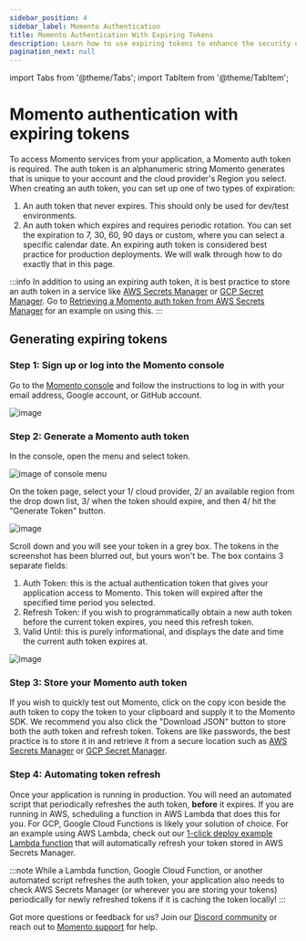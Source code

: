 ```yaml
---
sidebar_position: 4
sidebar_label: Momento Authentication
title: Momento Authentication With Expiring Tokens
description: Learn how to use expiring tokens to enhance the security of your application
pagination_next: null
---
```


import Tabs from '@theme/Tabs';
import TabItem from '@theme/TabItem';

# Momento authentication with expiring tokens

To access Momento services from your application, a Momento auth token is required. The auth token is an alphanumeric string Momento generates that is unique to your account and the cloud provider's Region you select. When creating an auth token, you can set up one of two types of expiration:

1. An auth token that never expires. This should only be used for dev/test environments.
2. An auth token which expires and requires periodic rotation. You can set the expiration to 7, 30, 60, 90 days or custom, where you can select a specific calendar date. An expiring auth token is considered best practice for production deployments. We will walk through how to do exactly that in this page.

:::info
In addition to using an expiring auth token, it is best practice to store an auth token in a service like [AWS Secrets Manager](https://aws.amazon.com/secrets-manager/) or [GCP Secret Manager](https://cloud.google.com/secret-manager). Go to [Retrieving a Momento auth token from AWS Secrets Manager](/develop/integrations/aws-secrets-manager) for an example on using this.
:::

## Generating expiring tokens

### Step 1: Sign up or log into the Momento console
Go to the [Momento console](https://console.gomomento.com/tokens) and follow the instructions to log in with your email address, Google account, or GitHub account.

![image](/img/getting-started/console.png)

### Step 2: Generate a Momento auth token
In the console, open the menu and select token.

![image of console menu](/img/getting-started/auth-token.gif)

On the token page, select your 1/ cloud provider, 2/ an available region from the drop down list, 3/ when the token should expire, and then 4/ hit the "Generate Token" button.

![image](/img/getting-started/select-provider-region.png)

Scroll down and you will see your token in a grey box. The tokens in the screenshot has been blurred out, but yours won't be. The box contains 3 separate fields:
1. Auth Token: this is the actual authentication token that gives your application access to Momento. This token will expired after the specified time period you selected.
2. Refresh Token: if you wish to programmatically obtain a new auth token before the current token expires, you need this refresh token.
3. Valid Until: this is purely informational, and displays the date and time the current auth token expires at.

![image](/img/getting-started/generated-token.jpg)

### Step 3: Store your Momento auth token
If you wish to quickly test out Momento, click on the copy icon beside the auth token to copy the token to your clipboard and supply it to the Momento SDK. We recommend you also click the "Download JSON" button to store both the auth token and refresh token. Tokens are like passwords, the best practice is to store it in and retrieve it from a secure location such as [AWS Secrets Manager](https://aws.amazon.com/secrets-manager/) or [GCP Secret Manager](https://cloud.google.com/secret-manager).

### Step 4: Automating token refresh
Once your application is running in production. You will need an automated script that periodically refreshes the auth token, **before** it expires. If you are running in AWS, scheduling a function in AWS Lambda that does this for you. For GCP, Google Cloud Functions is likely your solution of choice. For an example using AWS Lambda, check out our [1-click deploy example Lambda function](https://github.com/momentohq/auth-token-refresh-lambda) that will automatically refresh your token stored in AWS Secrets Manager.

:::note
While a Lambda function, Google Cloud Function, or another automated script refreshes the auth token, your application also needs to check AWS Secrets Manager (or wherever you are storing your tokens) periodically for newly refreshed tokens if it is caching the token locally!
:::

Got more questions or feedback for us? Join our [Discord community](https://discord.gg/GDStRczm) or reach out to [Momento support](mailto:support@momentohq.com) for help.
